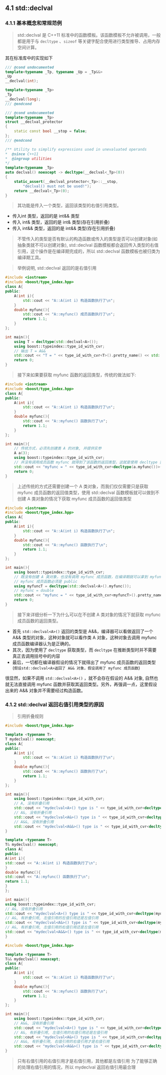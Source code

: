 ## 4.1 std::declval

### 4.1.1 基本概念和常规范例

> std::declval 是 C++11 标准中的函数模板。该函数模板不允许被调用，一般都是用于与 `decltype` 、`sizeof` 等关键字配合使用进行类型推导、占用内存空间计算。

其在标准库中的实现如下

```cpp
/// @cond undocumented
template<typename _Tp, typename _Up = _Tp&&>
_Up
__declval(int);

template<typename _Tp>
_Tp
__declval(long);
/// @endcond

/// @cond undocumented
template<typename _Tp>
struct __declval_protector
{
    static const bool __stop = false;
};
/// @endcond

/** Utility to simplify expressions used in unevaluated operands
*  @since C++11
*  @ingroup utilities
*/
template<typename _Tp>
auto declval() noexcept -> decltype(__declval<_Tp>(0))
{
    static_assert(__declval_protector<_Tp>::__stop,
        "declval() must not be used!");
    return __declval<_Tp>(0);
}
```

> 其功能是传入一个类型，返回该类型的右值引用类型。

- 传入int 类型，返回的是 int&& 类型
- 传入 int& 类型，返回的是 int& 类型(存在引用折叠)
- 传入 int&& 类型，返回的是 int&& 类型(存在引用折叠)

> 不管传入的类型是否有默认的构造函数或传入的类型是否可以创建对象(如抽象类就不可以创建对象), std::declval 函数模板都会返回传入类型的右值引用，这个操作是在编译期完成的，所以 std::declval 函数模板也被归类为编译期工具。

> 举例说明, std::declval 返回的是右值引用

```cpp
#include <iostream>
#include <boost/type_index.hpp>
class A{
public:
    A(int i){
        std::cout << "A::A(int i) 构造函数执行了\n";
    }
    double myfunc(){
        std::cout << "A::myfunc() 成员函数执行了\n";
        return 1.1;
    }
};

int main(){
    using T = decltype(std::declval<A>());
    using boost::typeindex::type_id_with_cvr;
    // 输出 T = A&&
    std::cout << "T = " << type_id_with_cvr<T>().pretty_name() << std::endl;
    return 0;
}
```

> 接下来如果要获取 myfunc 函数的返回类型，传统的做法如下:

```cpp
#include <iostream>
#include <boost/type_index.hpp>
class A{
public:
    A(int i){
        std::cout << "A::A(int i) 构造函数执行了\n";
    }
    double myfunc(){
        std::cout << "A::myfunc() 函数执行了\n";
        return 1.1;
    }
};

int main(){
    // 传统方式，必须先创建类 A 的对象, 并提供实参
    A a(3);
    using boost::typeindex::type_id_with_cvr;
    // 并没有调用成员函数 myfunc 就得到了该函数的返回类型，这就是使用 decltype 获取类型的好处
    std::cout << "myfunc = " << type_id_with_cvr<decltype(a.myfunc())>().pretty_name() << std::endl;
    return 0;
}
```

> 上述传统的方式还需要创建一个 A 类对象，而我们仅仅需要只是获取 myfunc 成员函数的返回值类型，使用 std::declval 函数模板就可以做到不创建 A 类对象的情况下获取 myfunc 成员函数的返回值类型

```cpp
#include <iostream>
#include <boost/type_index.hpp>
class A{
public:
    A(int i){
        std::cout << "A::A(int i) 构造函数执行了\n";
    }
    double myfunc(){
        std::cout << "A::myfunc() 函数执行了\n";
        return 1.1;
    }
};

int main(){
    using boost::typeindex::type_id_with_cvr;
    // 既没有创建 A 类对象，也没有调用 myfunc 成员函数，在编译期就可以拿到 myfunc 成员函数的返回类型
    // myfunc 成员函数必须是 public
    using myfuncT = decltype(std::declval<A>().myfunc());
    // myfunc = double
    std::cout << "myfunc = " << type_id_with_cvr<myfuncT>().pretty_name() << std::endl;
    return 0;
}
```

> 接下来详细分析一下为什么可以在不创建 A 类对象的情况下就获取 myfunc 成员函数的返回类型。

- 首先 `std::declval<A>()` 返回的类型是 A&&，编译器可以看做返回了一个 A&& 类型的对象，这种对象就可以看作类 A 对象，这种对象去调用 myfunc 成员函数编译器认为是正确的。
- 其次，因为使用了 `decltype` 获取类型，而 `decltype` 在推断类型时并不需要真正去调用括号中的内容
- 最后，一切都在编译器假设的情况下就得出了 myfunc 成员函数的返回类型(`假设std::declval<A>返回了 A&& 对象，假设调用了 myfunc 成员函数`)

很显然，如果不调用 `std::declval<A>()` ，就不会存在假设的 A&& 对象, 自然也就无法直接调用 myfunc 函数并获取其返回类型。另外，再强调一点，这里假设出来的 A&& 对象并不需要经过构造函数。

### 4.1.2 std::declval 返回右值引用类型的原因

> 引用折叠规则

```cpp
#include <boost/type_index.hpp>

template <typename T>
T mydeclval() noexcept;
class A{
public:
    A(int i){
        std::cout << "A::A(int i) 构造函数执行了\n";
    }
    double myfunc(){
        std::cout << "A::myfunc() 函数执行了\n";
        return 1.1;
    }
};

int main(){
    using boost::typeindex::type_id_with_cvr;
    // A, 没有折叠引用
    std::cout << "mydeclval<A>() type is " << type_id_with_cvr<decltype(mydeclval<A>())>().pretty_name() << std::endl;
    // A&, 没有折叠引用
    std::cout << "mydeclval<A&>() type is " << type_id_with_cvr<decltype(mydeclval<A&>())>().pretty_name() << std::endl;
    // A&&, 没有折叠引用
    std::cout << "mydeclval<A&&>() type is " << type_id_with_cvr<decltype(mydeclval<A&&>())>().pretty_name() << std::endl;
}
```

```cpp
template <typename T>
T& mydeclval() noexcept;
class A{
public:
A(int i){
std::cout << "A::A(int i) 构造函数执行了\n";
}
double myfunc(){
std::cout << "A::myfunc() 函数执行了\n";
return 1.1;
}
};

int main(){
using boost::typeindex::type_id_with_cvr;
// A&, 没有折叠引用
std::cout << "mydeclval<A>() type is " << type_id_with_cvr<decltype(mydeclval<A>())>().pretty_name() << std::endl;
// A&, 有折叠引用, 左值引用的左值引用还是左值引用
std::cout << "mydeclval<A&>() type is " << type_id_with_cvr<decltype(mydeclval<A&>())>().pretty_name() << std::endl;
// A&, 有折叠引用, 左值引用的右值引用还是左值引用
std::cout << "mydeclval<A&&>() type is " << type_id_with_cvr<decltype(mydeclval<A&&>())>().pretty_name() << std::endl;
}
```

```cpp
#include <boost/type_index.hpp>

template <typename T>
T&& mydeclval() noexcept;
class A{
public:
    A(int i){
        std::cout << "A::A(int i) 构造函数执行了\n";
    }
    double myfunc(){
        std::cout << "A::myfunc() 函数执行了\n";
        return 1.1;
    }
};

int main(){
    using boost::typeindex::type_id_with_cvr;
    // A&&, 没有折叠引用
    std::cout << "mydeclval<A>() type is " << type_id_with_cvr<decltype(mydeclval<A>())>().pretty_name() << std::endl;
    // A&, 有折叠引用, 左值引用的右值引用还是左值引用
    std::cout << "mydeclval<A&>() type is " << type_id_with_cvr<decltype(mydeclval<A&>())>().pretty_name() << std::endl;
    // A&&, 有折叠引用, 右值引用的右值引用才是右值引用
    std::cout << "mydeclval<A&&>() type is " << type_id_with_cvr<decltype(mydeclval<A&&>())>().pretty_name() << std::endl;
}
```

> 只有右值引用的右值引用才是右值引用，其他都是左值引用
> 为了能够正确的处理右值引用的情况，所以 mydeclval 返回右值引用最合理
